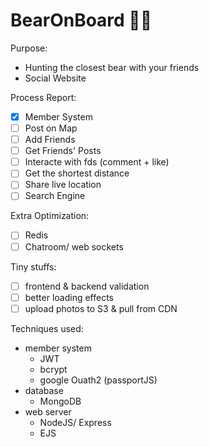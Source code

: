# BearOnBoard 🐻🐾 

Purpose:
- Hunting the closest bear with your friends
- Social  Website

Process Report:
- [X] Member System
- [ ] Post on Map
- [ ] Add Friends
- [ ] Get Friends' Posts
- [ ] Interacte with fds (comment + like)
- [ ] Get the shortest distance 
- [ ] Share live location
- [ ] Search Engine

Extra Optimization:
- [ ] Redis
- [ ] Chatroom/ web sockets

Tiny stuffs:
- [ ] frontend & backend validation
- [ ] better loading effects
- [ ] upload photos to S3 & pull from CDN

Techniques used:
- member system
  - JWT
  - bcrypt
  - google Ouath2 (passportJS)
- database
  - MongoDB
- web server
  - NodeJS/ Express
  - EJS
